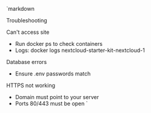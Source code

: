 `markdown

Troubleshooting

Can't access site
- Run docker ps to check containers
- Logs: docker logs nextcloud-starter-kit-nextcloud-1

Database errors
- Ensure .env passwords match

HTTPS not working
- Domain must point to your server
- Ports 80/443 must be open
`
